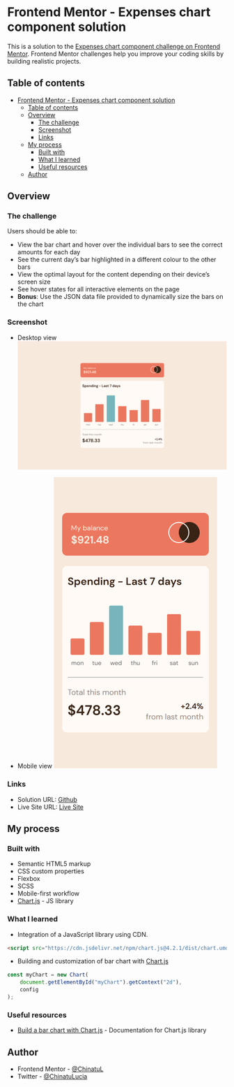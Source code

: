 # Frontend Mentor - Expenses chart component solution

This is a solution to the [Expenses chart component challenge on Frontend Mentor](https://www.frontendmentor.io/challenges/expenses-chart-component-e7yJBUdjwt). Frontend Mentor challenges help you improve your coding skills by building realistic projects.

## Table of contents

- [Frontend Mentor - Expenses chart component solution](#frontend-mentor---expenses-chart-component-solution)
  - [Table of contents](#table-of-contents)
  - [Overview](#overview)
    - [The challenge](#the-challenge)
    - [Screenshot](#screenshot)
    - [Links](#links)
  - [My process](#my-process)
    - [Built with](#built-with)
    - [What I learned](#what-i-learned)
    - [Useful resources](#useful-resources)
  - [Author](#author)

## Overview

### The challenge

Users should be able to:

-   View the bar chart and hover over the individual bars to see the correct amounts for each day
-   See the current day’s bar highlighted in a different colour to the other bars
-   View the optimal layout for the content depending on their device’s screen size
-   See hover states for all interactive elements on the page
-   **Bonus**: Use the JSON data file provided to dynamically size the bars on the chart

### Screenshot

-   Desktop view
    ![](./screenshots/desktop-design.png)

-   Mobile view
    ![](screenshots/mobile-design.png)

### Links

-   Solution URL: [Github](https://github.com/ChinatuL/Expenses-Chart-Component)
-   Live Site URL: [Live Site](https://chinatul.github.io/Expenses-Chart-Component/)

## My process

### Built with

-   Semantic HTML5 markup
-   CSS custom properties
-   Flexbox
-   SCSS
-   Mobile-first workflow
-   [Chart.js](https://www.chartjs.org/) - JS library

### What I learned

-   Integration of a JavaScript library using CDN.

```html
<script src="https://cdn.jsdelivr.net/npm/chart.js@4.2.1/dist/chart.umd.min.js"></script>
```

-   Building and customization of bar chart with [Chart.js](https://www.chartjs.org/)

```js
const myChart = new Chart(
    document.getElementById("myChart").getContext("2d"),
    config
);
```

### Useful resources

-   [Build a bar chart with Chart.js](https://www.chartjs.org/docs/latest/) - Documentation for Chart.js library

## Author

-   Frontend Mentor - [@ChinatuL](https://www.frontendmentor.io/profile/ChinatuL)
-   Twitter - [@ChinatuLucia](https://www.twitter.com/ChinatuLucia)
